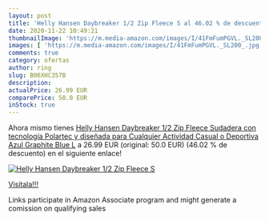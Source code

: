 ```yaml
---
layout: post
title: 'Helly Hansen Daybreaker 1/2 Zip Fleece S al 46.02 % de descuento'
date: 2020-11-22 10:49:21
thumbnailImage: 'https://m.media-amazon.com/images/I/41FmFumPGVL._SL200_.jpg'
images: [ 'https://m.media-amazon.com/images/I/41FmFumPGVL._SL200_.jpg' ]
comments: true
category: ofertas
author: ring
slug: B06XHC357B
description:
actualPrice: 26.99 EUR
comparePrice: 50.0 EUR
inStock: true
---
```


Ahora mismo tienes [Helly Hansen Daybreaker 1/2 Zip Fleece Sudadera  con tecnología Polartec y diseñada para Cualquier Actividad Casual o Deportiva  Azul  Graphite Blue   L](https://www.amazon.es/dp/B06XHC357B/?tag=tolees-21) a 26.99 EUR (original: 50.0 EUR) (46.02 %  de descuento) en el siguiente enlace!

[![Helly Hansen Daybreaker 1/2 Zip Fleece S](https://m.media-amazon.com/images/I/41FmFumPGVL._SL200_.jpg)](https://www.amazon.es/dp/B06XHC357B/?tag=tolees-21)

[Visítala!!!](https://www.amazon.es/dp/B06XHC357B/?tag=tolees-21)

Links participate in Amazon Associate program and might generate a comission on qualifying sales
